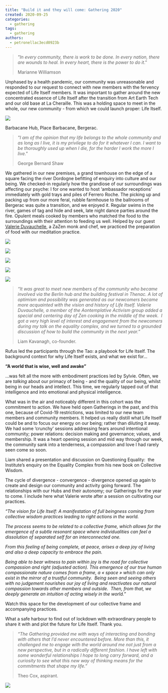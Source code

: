 ```yaml
---
title: "Build it and they will come: Gathering 2020"
created: 2020-09-25
categories: 
  - gathering
tags: 
  - gathering
authors: 
  - petronellac3ecd0923b
---
```


> _"In every community, there is work to be done. In every nation, there are wounds to heal. In every heart, there is the power to do it_.”
> 
> Marianne Williamson

Unphased by a health pandemic, our community was unreasonable and responded to our request to connect with new members with the fervency expected of Life Itself members. It was important to gather around the new concentrated essence of Life Itself after the transition from Art Earth Tech and our old base at La Cheraille. This was a holding space to meet in the whole, our new community - from which we could launch proper: Life Itself. 

![](/assets/images/119961415_374373367286674_2302334593613410691_n.jpg)

Barbacane Hub, Place Barbacane, Bergerac.

> _"I am of the opinion that my life belongs to the whole community and as long as I live, it is my privilege to do for it whatever I can. I want to be thoroughly used up when I die, for the harder I work the more I live."_
> 
> George Bernard Shaw

We gathered in our new premises, a grand townhouse on the edge of a square facing the river Dordogne befitting of enquiry into culture and our being. We checked-in regularly how the grandiose of our surroundings was affecting our psyche: I for one wanted to host ‘ambassador receptions’ immediately with gold trays and piles of Ferrero Roche. The picking up and packing up from our more feral, rubble farmhouse to the ballrooms of Bergerac was quite a transition, and we enjoyed it. Regular swims in the river, games of tag and hide and seek, late night dance parties around the fire. Opulent meals cooked by members who matched the food to the surroundings with their attention to feeding us well. Helped by our guest [Valerie Duvauchelle](https://en.lacuisinedelabenveillance.org), a ZaZen monk and chef, we practiced the preparation of food with our meditation practice. 

![](/assets/images/whatsapp-image-2020-09-18-at-15.50.26.jpg)

![](/assets/images/whatsapp-image-2020-09-18-at-17.28.25.jpg)

![](/assets/images/119953531_1032514467183784_3358289602341078712_n.jpg)

![](/assets/images/whatsapp-image-2020-09-19-at-14.54.10.jpg)

![](/assets/images/119969936_357533832091583_8960092887037667132_n.jpg)

> _“It was great to meet new members of the community who became involved via the Berlin hub and the building festival in Thenac. A lot of optimism and possibility was generated as our newcomers became more acquainted with the vision and history of Life Itself. Valerie Duvauchelle, a member of the Aontemplative Activism group added a special and centering day of Zen cooking in the middle of the week.  I got a very high level of interest and engagement from the newcomers during my talk on the equality complex, and we turned to a grounded discussion of how to build the community in the next year.”_  
> 
> Liam Kavanagh, co-founder.

Rufus led the participants through the Tao: a playbook for Life Itself. The background context for why Life Itself exists, and what we exist for...

**“A world that is wise, well and awake”**

...was felt all the more with embodiment practices led by Sylvie. Often, we are _talking_ about our primacy of being - and the quality of our being, whilst being in our heads and intellect. This time, we regularly tapped out of that intelligence and into emotional and physical intelligence.

What was in the air and noticeably different in this cohort was the commitment to action. We have held open Gatherings in the past, and this one, because of Covid-19 restrictions, was limited to our new team members and community members. It helped us really distill what Life Itself could be and to focus our energy on our being; rather than diluting it away. We had some ‘crunchy’ sessions addressing fears around intentional community; power relations: decision making and governance; values, and membership. It was a heart opening session and mid way through our week, the community sank into a tenderness, a compassion and love I had rarely seen come so soon. 

Liam shared a presentation and discussion on Questioning Equality:  the Institute’s enquiry on the Equality Complex from his new book on Collective Wisdom. 

The cycle of divergence - convergence - divergence opened up again to create and design our community and activity going forward. The relationships with our Hubs and their autonomy; our Gatherings for the year to come. I include here what Valerie wrote after a session on cultivating our practices.  

_“The vision for Life Itself: A manifestation of full beingness coming from collective wisdom practices leading to right actions in the world._

_The process seems to be related to a collective frame, which allows for the emergence of a subtle resonant space where individualities can feel a dissolution of separated self for an interconnected one._ 

_From this feeling of being complete, at peace, arises a deep joy of living and also a deep capacity to embrace the pain._ 

_Being able to bear witness to pain within joy is the road for collective compassion and right (adjusted action). This emergence of our true human compassionate nature comes from a frame, a « space » which can only exist in the mirror of a trustful community.  Being seen and seeing others with no judgement nourishes our joy of living and reactivates our natural compassion towards other members and outside.  Then, from that, we deeply generate an intuition of acting wisely in the world.”_

Watch this space for the development of our collective frame and accompanying practices. 

What a safe harbour to find out of lockdown with extraordinary people to share it with and plot the future for Life Itself. Thank you.

> _“The Gathering provided me with ways of interacting and bonding with others that I’d never encountered before. More than this, it challenged me to engage with the world around me not just from a new perspective, but in a radically different fashion. I have left with some wonderful relationships I hope to long carry forward, and a curiosity to see what this new way of thinking means for the commitments that shape my life.”_
> 
> Theo Cox, aspirant.

![](/assets/images/119989598_2754560674802976_524295216573551565_n.jpg)
